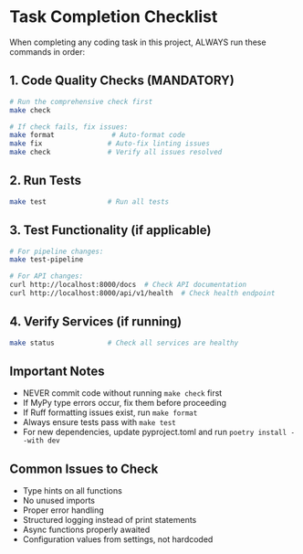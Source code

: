# Task Completion Checklist

When completing any coding task in this project, ALWAYS run these commands in order:

## 1. Code Quality Checks (MANDATORY)

```bash
# Run the comprehensive check first
make check

# If check fails, fix issues:
make format              # Auto-format code
make fix                # Auto-fix linting issues
make check              # Verify all issues resolved
```

## 2. Run Tests

```bash
make test               # Run all tests
```

## 3. Test Functionality (if applicable)

```bash
# For pipeline changes:
make test-pipeline

# For API changes:
curl http://localhost:8000/docs  # Check API documentation
curl http://localhost:8000/api/v1/health  # Check health endpoint
```

## 4. Verify Services (if running)

```bash
make status             # Check all services are healthy
```

## Important Notes

- NEVER commit code without running `make check` first
- If MyPy type errors occur, fix them before proceeding
- If Ruff formatting issues exist, run `make format`
- Always ensure tests pass with `make test`
- For new dependencies, update pyproject.toml and run `poetry install --with dev`

## Common Issues to Check

- Type hints on all functions
- No unused imports
- Proper error handling
- Structured logging instead of print statements
- Async functions properly awaited
- Configuration values from settings, not hardcoded
